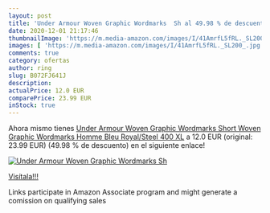 ```yaml
---
layout: post
title: 'Under Armour Woven Graphic Wordmarks  Sh al 49.98 % de descuento'
date: 2020-12-01 21:17:46
thumbnailImage: 'https://m.media-amazon.com/images/I/41AmrfL5fRL._SL200_.jpg'
images: [ 'https://m.media-amazon.com/images/I/41AmrfL5fRL._SL200_.jpg' ]
comments: true
category: ofertas
author: ring
slug: B072FJ641J
description:
actualPrice: 12.0 EUR
comparePrice: 23.99 EUR
inStock: true
---
```


Ahora mismo tienes [Under Armour Woven Graphic Wordmarks  Short Woven Graphic Wordmarks Homme  Bleu  Royal/Steel 400   XL](https://www.amazon.fr/dp/B072FJ641J/?tag=tolees0d-21) a 12.0 EUR (original: 23.99 EUR) (49.98 %  de descuento) en el siguiente enlace!

[![Under Armour Woven Graphic Wordmarks  Sh](https://m.media-amazon.com/images/I/41AmrfL5fRL._SL200_.jpg)](https://www.amazon.fr/dp/B072FJ641J/?tag=tolees0d-21)

[Visítala!!!](https://www.amazon.fr/dp/B072FJ641J/?tag=tolees0d-21)

Links participate in Amazon Associate program and might generate a comission on qualifying sales

